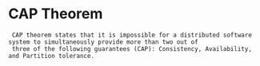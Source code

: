 # CAP Theorem
     CAP theorem states that it is impossible for a distributed software system to simultaneously provide more than two out of   
     three of the following guarantees (CAP): Consistency, Availability, and Partition tolerance. 
